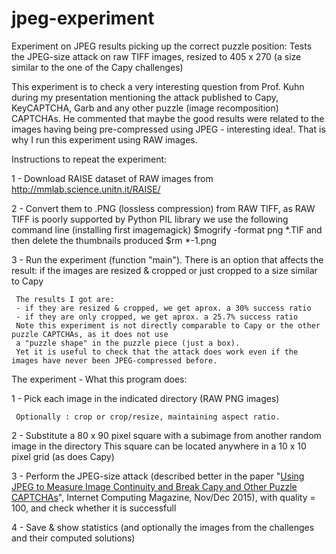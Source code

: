 # jpeg-experiment
Experiment on JPEG results picking up the correct puzzle position: Tests the JPEG-size attack on raw TIFF images, resized to 405 x 270 (a size similar to the one of the Capy challenges)

This experiment is to check a very interesting question from Prof. Kuhn during my presentation mentioning the attack published to Capy, KeyCAPTCHA, Garb and any other puzzle (image recomposition) CAPTCHAs. He commented that maybe the good results were related to the images having being pre-compressed using JPEG - interesting idea!. That is why I run this experiment using RAW images.

Instructions to repeat the experiment:

 1 - Download RAISE dataset of RAW images from http://mmlab.science.unitn.it/RAISE/

 2 - Convert them to .PNG (lossless compression) from RAW TIFF, as RAW TIFF is poorly supported by Python PIL library
     we use the following command line (installing first imagemagick)
        $mogrify -format png *.TIF
     and then delete the thumbnails produced
        $rm *-1.png

 3 - Run the experiment (function "main"). There is an option that affects the result: 
     if the images are resized & cropped or just cropped to a size similar to Capy

     The results I got are:
     - if they are resized & cropped, we get aprox. a 30% success ratio
     - if they are only cropped, we get aprox. a 25.7% success ratio
     Note this experiment is not directly comparable to Capy or the other puzzle CAPTCHAs, as it does not use
     a "puzzle shape" in the puzzle piece (just a box).
     Yet it is useful to check that the attack does work even if the images have never been JPEG-compressed before.

 The experiment - What this program does:
 
 1 - Pick each image in the indicated directory (RAW PNG images)
 
     Optionally : crop or crop/resize, maintaining aspect ratio.
 
 2 - Substitute a 80 x 90 pixel square with a subimage from another random image in the directory
     This square can be located anywhere in a 10 x 10 pixel grid (as does Capy)
 
 3 - Perform the JPEG-size attack (described better in the 
     paper "[Using JPEG to Measure Image Continuity and Break Capy and Other Puzzle CAPTCHAs](https://ieeexplore.ieee.org/abstract/document/7307898/)", 
     Internet Computing Magazine, Nov/Dec 2015), 
     with quality = 100, and check whether it is successfull
     
 4 - Save & show statistics (and optionally the images from the challenges and their computed solutions)

